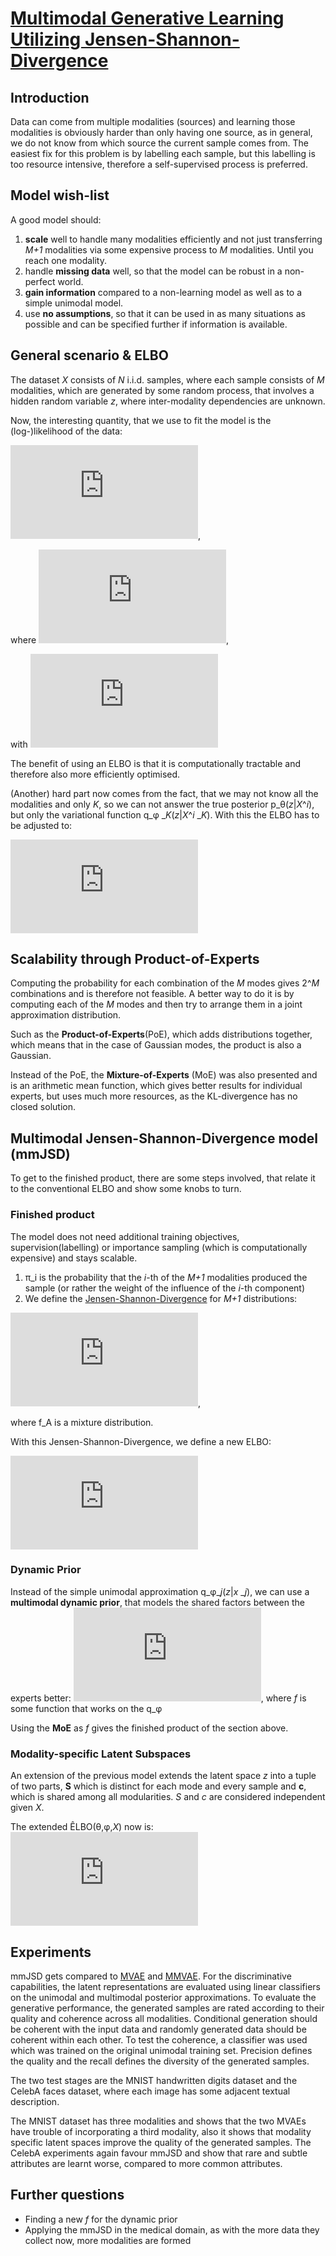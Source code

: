 # [Multimodal Generative Learning Utilizing Jensen-Shannon-Divergence](https://arxiv.org/pdf/2006.08242.pdf)

## Introduction
Data can come from multiple modalities (sources) and learning those modalities is obviously harder than only having one source, as in general, we do not know from which source the current sample comes from. The easiest fix for this problem is by labelling each sample, but this labelling is too resource intensive, therefore a self-supervised process is preferred.
## Model wish-list
A good model should:
1. **scale** well to handle many modalities efficiently and not just transferring *M+1* modalities via some expensive process to *M* modalities. Until you reach one modality.
1. handle **missing data** well, so that the model can be robust in a non-perfect world.
1. **gain information** compared to a non-learning model as well as to a simple unimodal model.
1. use **no assumptions**, so that it can be used in as many situations as possible and can be specified further if information is available.

## General scenario & ELBO
The dataset *X* consists of *N* i.i.d.  samples, where each sample consists of *M* modalities, which are generated by some random process, that involves a hidden random variable *z*, where inter-modality dependencies are unknown.

Now, the interesting quantity, that we use to fit the model is the (log-)likelihood of the data:

![log(p_&theta;({*X*^*i*} *i* < *N*))=&Sigma;_(*i* < *N*) log(p _&theta;(*X*^*i*))](https://latex.codecogs.com/gif.latex?log%28p_%5Ctheta%28%5C%7BX%5E%7B%28i%29%7D%5C%7D_%7Bi%3CN%7D%29%29%3D%5Csum_%7Bi%20%3C%20N%7D%20log%28p_%5Ctheta%28X%5Ei%29%29),

where ![log(p_&theta;(*X*^*i*))=KL(q_&phi;(*z*|*X*^*i*)||p_&theta;(*z*|*X*^*i*))+ELBO(&theta;,&phi;,*X*^*i*)](https://latex.codecogs.com/gif.latex?log%28p_%5Ctheta%28X%5Ei%29%29%3DKL%28q_%5Cphi%28z%7CX%5Ei%29%7C%7Cp_%5Ctheta%28z%7CX%5Ei%29%29&plus;ELBO%28%5Ctheta%2C%5Cphi%2CX%5Ei%29),

with ![ELBO(&theta;,&phi;,*X*^*i*)=E_q_&phi;(*z*|*X*^*i*)\[log(p_&theta;(*X*^*i*|*z*))\]-KL(q_&phi;(*z*|*X*^*i*)||p_&theta;(*z*))](https://latex.codecogs.com/gif.latex?ELBO%28%5Ctheta%2C%5Cphi%2CX%5Ei%29%3DE_%7Bq_%5Cphi%28z%7CX%5Ei%29%7D%5C%5Blog%28p_%5Ctheta%28X%5Ei%7Cz%29%29%5C%5D-KL%28q_%5Cphi%28z%7CX%5Ei%29%7C%7Cp_%5Ctheta%28z%29%29)

The benefit of using an ELBO is that it is computationally tractable and therefore also more efficiently optimised.

(Another) hard part now comes from the fact, that we may not know all the modalities and only *K*, so we can not answer the true posterior p_&theta;(*z*|*X*^*i*), but only the variational function q_&phi; _*K*(*z*|*X*^*i* _*K*). With this the ELBO has to be adjusted to:

![ELBO(&theta;,&phi; _*K*,*X*^*i*)=E_q _&phi; _*K*(*z*|*X*^*i* _*K*)\[log(p _&theta;(*X*^*i*|*z*))\]-KL(q _&phi; _*K*(*z*|*X*^*i* _*K*)||p _&theta;(*z*))](https://latex.codecogs.com/gif.latex?ELBO%28%5Ctheta%2C%5Cphi_K%2CX%5Ei%29%3DE_%7Bq_%7B%5Cphi_K%7D%28z%7CX%5Ei_K%29%7D%5C%5Blog%28p_%5Ctheta%28X%5Ei%7Cz%29%29%5C%5D-KL%28q_%7B%5Cphi_K%7D%28z%7CX%5Ei_K%29%7C%7Cp%20_%5Ctheta%28z%29%29)

## Scalability through Product-of-Experts
Computing the probability for each combination of the *M* modes gives 2^*M* combinations and is therefore not feasible. A better way to do it is by computing each of the *M* modes and then try to arrange them in a joint approximation distribution.

Such as the **Product-of-Experts**(PoE), which adds distributions together, which means that in the case of Gaussian modes, the product is also a Gaussian.

Instead of the PoE, the **Mixture-of-Experts** (MoE) was also presented and is an arithmetic mean function, which gives better results for individual experts, but uses much more resources, as the KL-divergence has no closed solution.

## Multimodal Jensen-Shannon-Divergence model (mmJSD)
To get to the finished product, there are some steps involved, that relate it to the conventional ELBO and show some knobs to turn.
### Finished product
The model does not need additional training objectives, supervision(labelling) or importance sampling (which is computationally expensive) and stays scalable.

1. &pi;_i is the probability that the *i*-th of the *M+1* modalities produced the sample (or rather the weight of the influence of the *i*-th component)
1. We define the [Jensen-Shannon-Divergence](https://en.wikipedia.org/wiki/Jensen%E2%80%93Shannon_divergence) for *M+1* distributions:

![**JS**^(*M+1*)_&pi;({q_j(*z*) ,*j*<*M*+1)=&Sigma; j<*M+1* &pi;_j KL(q_j(*z*)|f_A({q_v(*z*)}, v<*M+1*))](https://latex.codecogs.com/gif.latex?JS%5E%7BM&plus;1%7D_%5Cpi%28%5C%7Bq_j%28z%29%5C%7D_%7Bj%3CM&plus;1%7D%29%3D%5Csum_%7Bj%3CM&plus;1%7D%5Cpi_jKL%28q_j%28z%29%7Cf_A%28%5C%7Bq_v%28z%29%5C%7D_%7Bv%3CM&plus;1%7D%29%29),

where f_A is a mixture distribution.

With this Jensen-Shannon-Divergence, we define a new ELBO:

![ÊLBO(&theta;,&phi;,*X*)=E_q_&phi;(*z*|*X*)\[log(p_&theta;(*X*|*z*))\]-**JS**^(*M+1*)_&pi;({q _&phi; _*x* _*j*(*z*|*x* _*j*),*j*<*M*) p _&theta;(*z*)](https://latex.codecogs.com/gif.latex?%5Chat%7BELBO%7D%28%5Ctheta%2C%5Cphi%2CX%29%3DE_%7Bq_%5Cphi%28z%7CX%29%7D%5C%5Blog%28p_%5Ctheta%28X%7Cz%29%29%5C%5D-JS%5E%7BM&plus;1%7D_%5Cpi%28%5C%7Bq_%5Cphi%28z%7Cx_j%29%5C%7D_%7Bj%3CM%7D%2Cp_%5Ctheta%28z%29%29)
### Dynamic Prior
Instead of the simple unimodal approximation q_&phi;_*j*(*z*|*x* _*j*), we can use a **multimodal dynamic prior**, that models the shared factors between the experts better: ![p_f(*z*|*X*)=f({q_&phi; _v(*z*|*x*_v)} *v*<*M*, p_ &theta;(*z*))](https://latex.codecogs.com/gif.latex?p_f%28z%7CX%29%3Df%28%5C%7Bq_%7B%5Cphi_v%7D%28z%7Cx_v%29%5C%7D_%7Bv%3CM%7D%2Cp_%5Ctheta%28z%29%29), where *f* is some function that works on the q\_&phi;

Using the **MoE** as *f* gives the finished product of the section above.
### Modality-specific Latent Subspaces
An extension of the previous model extends the latent space *z* into a tuple of two parts, **S** which is distinct for each mode and every sample and **c**, which is shared among all modularities. *S* and *c* are considered independent given *X*.

The extended ÊLBO(&theta;,&phi;,*X*) now is:  ![&Sigma; *j*<*M* E_q_&phi;_*c*(*c*|*X*)\[E_q _&phi; _*s* _*j*(*s* _*j*|*x*_ *j*)\[log(p_ &theta;(*x* _*j*|*s*_ *j*,*c*))\]\]-&Sigma; *j*<*M* D_KL(q _&phi; _*s* _*j*(*s* _*j*|*x* _*j*)||p _&theta;(s_j))-**JS**^(*M*+1)_&pi;({q _&phi; _*c* _ *j*(*c*|*x* _*j*)} *j*<*M*,p _&theta;(*c*))](https://latex.codecogs.com/gif.latex?%5Cinline%20%5Chat%7BELBO%7D%28%5Ctheta%2C%5Cphi%2CX%29%3D%5Csum_%7Bj%3CM%7DE_%7Bq_%7B%5Cphi%20c%7D%28c%7CX%29%7D%5C%5BE_%7Bq_%7B%5Cphi_%7Ba_j%7D%7D%28s_j%7Cx_j%29%7D%5C%5Blog%28p_%5Ctheta%28x%20_j%7Cs_j%2Cc%29%29%5D%5D-%5Csum_%7Bj%3CM%7DD_%7BKL%7D%28q_%7B%5Cphi_%7Bs_j%7D%28s_j%7Cx_j%29%7D%7C%7Cp_%5Ctheta%28s_j%29%29-JS%5E%7BM&plus;1%7D_%5Cpi%28%5C%7Bq_%7B%5Cphi%20c_j%7D%28c%7Cx_j%29%5C%7D_%7Bj%3CM%7D%2Cp_%5Ctheta%28c%29%29)
## Experiments
mmJSD gets compared to [MVAE](http://arxiv.org/abs/1802.05335) and [MMVAE](https://arxiv.org/abs/1911.03393). For the discriminative capabilities, the latent representations are evaluated using linear classifiers on the unimodal and multimodal posterior approximations. To evaluate the generative performance, the generated samples are rated according to their quality and coherence across all modalities. Conditional generation should be coherent with the input data and randomly generated data should be coherent within each other. To test the coherence, a classifier was used which was trained on the original unimodal training set. Precision defines the quality and the recall defines the diversity of the generated samples.

The two test stages are the MNIST handwritten digits dataset and the CelebA faces dataset, where each image has some adjacent textual description.

The MNIST dataset has three modalities and shows that the two MVAEs have trouble of incorporating a third modality, also it shows that modality specific latent spaces improve the quality of the generated samples. The CelebA experiments again favour mmJSD and show that rare and subtle attributes are learnt worse, compared to more common attributes.

## Further questions
- Finding a new *f* for the dynamic prior
- Applying the mmJSD in the medical domain, as with the more data they collect now, more modalities are formed